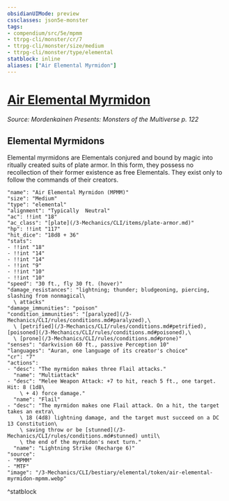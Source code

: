 ```yaml
---
obsidianUIMode: preview
cssclasses: json5e-monster
tags:
- compendium/src/5e/mpmm
- ttrpg-cli/monster/cr/7
- ttrpg-cli/monster/size/medium
- ttrpg-cli/monster/type/elemental
statblock: inline
aliases: ["Air Elemental Myrmidon"]
---
```

# [Air Elemental Myrmidon](3-Mechanics\CLI\bestiary\elemental/air-elemental-myrmidon-mpmm.md)
*Source: Mordenkainen Presents: Monsters of the Multiverse p. 122*  

## Elemental Myrmidons

Elemental myrmidons are Elementals conjured and bound by magic into ritually created suits of plate armor. In this form, they possess no recollection of their former existence as free Elementals. They exist only to follow the commands of their creators.

```statblock
"name": "Air Elemental Myrmidon (MPMM)"
"size": "Medium"
"type": "elemental"
"alignment": "Typically  Neutral"
"ac": !!int "18"
"ac_class": "[plate](/3-Mechanics/CLI/items/plate-armor.md)"
"hp": !!int "117"
"hit_dice": "18d8 + 36"
"stats":
- !!int "18"
- !!int "14"
- !!int "14"
- !!int "9"
- !!int "10"
- !!int "10"
"speed": "30 ft., fly 30 ft. (hover)"
"damage_resistances": "lightning; thunder; bludgeoning, piercing, slashing from nonmagical\
  \ attacks"
"damage_immunities": "poison"
"condition_immunities": "[paralyzed](/3-Mechanics/CLI/rules/conditions.md#paralyzed),\
  \ [petrified](/3-Mechanics/CLI/rules/conditions.md#petrified), [poisoned](/3-Mechanics/CLI/rules/conditions.md#poisoned),\
  \ [prone](/3-Mechanics/CLI/rules/conditions.md#prone)"
"senses": "darkvision 60 ft., passive Perception 10"
"languages": "Auran, one language of its creator's choice"
"cr": "7"
"actions":
- "desc": "The myrmidon makes three Flail attacks."
  "name": "Multiattack"
- "desc": "Melee Weapon Attack: +7 to hit, reach 5 ft., one target. Hit: 8 (1d8\
    \ + 4) force damage."
  "name": "Flail"
- "desc": "The myrmidon makes one Flail attack. On a hit, the target takes an extra\
    \ 18 (4d8) lightning damage, and the target must succeed on a DC 13 Constitution\
    \ saving throw or be [stunned](/3-Mechanics/CLI/rules/conditions.md#stunned) until\
    \ the end of the myrmidon's next turn."
  "name": "Lightning Strike (Recharge 6)"
"source":
- "MPMM"
- "MTF"
"image": "/3-Mechanics/CLI/bestiary/elemental/token/air-elemental-myrmidon-mpmm.webp"
```
^statblock